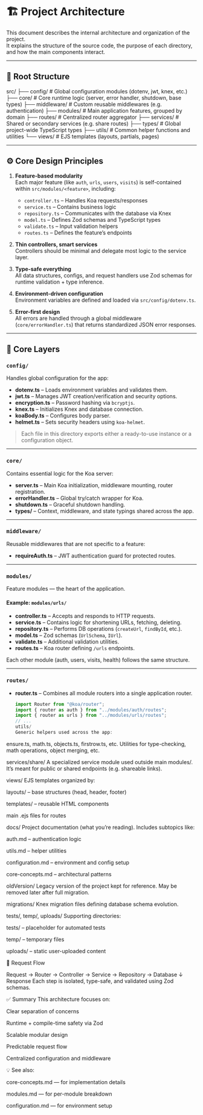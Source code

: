 # 🏗 Project Architecture

This document describes the internal architecture and organization of the project.  
It explains the structure of the source code, the purpose of each directory, and how the main components interact.

---

## 📂 Root Structure

src/
├── config/ # Global configuration modules (dotenv, jwt, knex, etc.)
├── core/ # Core runtime logic (server, error handler, shutdown, base types)
├── middleware/ # Custom reusable middlewares (e.g. authentication)
├── modules/ # Main application features, grouped by domain
├── routes/ # Centralized router aggregator
├── services/ # Shared or secondary services (e.g. share routes)
├── types/ # Global project-wide TypeScript types
├── utils/ # Common helper functions and utilities
└── views/ # EJS templates (layouts, partials, pages)

---

## ⚙️ Core Design Principles

1. **Feature-based modularity**  
   Each major feature (like `auth`, `urls`, `users`, `visits`) is self-contained within `src/modules/<feature>`, including:

   - `controller.ts` – Handles Koa requests/responses
   - `service.ts` – Contains business logic
   - `repository.ts` – Communicates with the database via Knex
   - `model.ts` – Defines Zod schemas and TypeScript types
   - `validate.ts` – Input validation helpers
   - `routes.ts` – Defines the feature’s endpoints

2. **Thin controllers, smart services**  
   Controllers should be minimal and delegate most logic to the service layer.

3. **Type-safe everything**  
   All data structures, configs, and request handlers use Zod schemas for runtime validation + type inference.

4. **Environment-driven configuration**  
   Environment variables are defined and loaded via `src/config/dotenv.ts`.

5. **Error-first design**  
   All errors are handled through a global middleware (`core/errorHandler.ts`) that returns standardized JSON error responses.

---

## 🧩 Core Layers

### `config/`

Handles global configuration for the app:

- **dotenv.ts** – Loads environment variables and validates them.
- **jwt.ts** – Manages JWT creation/verification and security options.
- **encryption.ts** – Password hashing via `bcryptjs`.
- **knex.ts** – Initializes Knex and database connection.
- **koaBody.ts** – Configures body parser.
- **helmet.ts** – Sets security headers using `koa-helmet`.

> Each file in this directory exports either a ready-to-use instance or a configuration object.

---

### `core/`

Contains essential logic for the Koa server:

- **server.ts** – Main Koa initialization, middleware mounting, router registration.
- **errorHandler.ts** – Global try/catch wrapper for Koa.
- **shutdown.ts** – Graceful shutdown handling.
- **types/** – Context, middleware, and state typings shared across the app.

---

### `middleware/`

Reusable middlewares that are not specific to a feature:

- **requireAuth.ts** – JWT authentication guard for protected routes.

---

### `modules/`

Feature modules — the heart of the application.

#### Example: `modules/urls/`

- **controller.ts** – Accepts and responds to HTTP requests.
- **service.ts** – Contains logic for shortening URLs, fetching, deleting.
- **repository.ts** – Performs DB operations (`createUrl`, `findById`, etc.).
- **model.ts** – Zod schemas (`UrlSchema`, `IUrl`).
- **validate.ts** – Additional validation utilities.
- **routes.ts** – Koa router defining `/urls` endpoints.

Each other module (auth, users, visits, health) follows the same structure.

---

### `routes/`

- **router.ts** – Combines all module routers into a single application router.
  ```ts
  import Router from "@koa/router";
  import { router as auth } from "../modules/auth/routes";
  import { router as urls } from "../modules/urls/routes";
  // ...
  utils/
  Generic helpers used across the app:
  ```

ensure.ts, math.ts, objects.ts, firstrow.ts, etc.
Utilities for type-checking, math operations, object merging, etc.

services/share/
A specialized service module used outside main modules/.
It’s meant for public or shared endpoints (e.g. shareable links).

views/
EJS templates organized by:

layouts/ – base structures (head, header, footer)

templates/ – reusable HTML components

main .ejs files for routes

docs/
Project documentation (what you’re reading).
Includes subtopics like:

auth.md – authentication logic

utils.md – helper utilities

configuration.md – environment and config setup

core-concepts.md – architectural patterns

oldVersion/
Legacy version of the project kept for reference.
May be removed later after full migration.

migrations/
Knex migration files defining database schema evolution.

tests/, temp/, uploads/
Supporting directories:

tests/ – placeholder for automated tests

temp/ – temporary files

uploads/ – static user-uploaded content

🔄 Request Flow

Request → Router → Controller → Service → Repository → Database
↓
Response
Each step is isolated, type-safe, and validated using Zod schemas.

✅ Summary
This architecture focuses on:

Clear separation of concerns

Runtime + compile-time safety via Zod

Scalable modular design

Predictable request flow

Centralized configuration and middleware

💡 See also:

core-concepts.md — for implementation details

modules.md — for per-module breakdown

configuration.md — for environment setup
